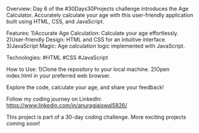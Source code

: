 Overview:
Day 6 of the #30Days30Projects challenge introduces the Age Calculator. Accurately calculate your age with this user-friendly application built using HTML, CSS, and JavaScript.

Features:
1)Accurate Age Calculation: Calculate your age effortlessly.
2)User-friendly Design: HTML and CSS for an intuitive interface.
3)JavaScript Magic: Age calculation logic implemented with JavaScript.

Technologies:
#HTML
#CSS
#JavaScript

How to Use:
1)Clone the repository to your local machine.
2)Open index.html in your preferred web browser.

Explore the code, calculate your age, and share your feedback!

Follow my coding journey on LinkedIn: https://www.linkedin.com/in/anuragjaiswal5826/

This project is part of a 30-day coding challenge. More exciting projects coming soon!
